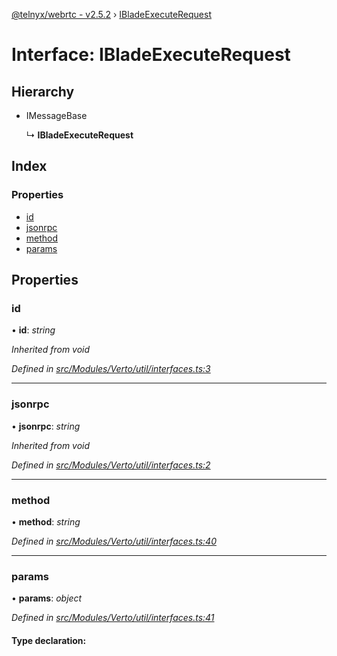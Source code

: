 [@telnyx/webrtc - v2.5.2](../README.md) › [IBladeExecuteRequest](ibladeexecuterequest.md)

# Interface: IBladeExecuteRequest

## Hierarchy

* IMessageBase

  ↳ **IBladeExecuteRequest**

## Index

### Properties

* [id](ibladeexecuterequest.md#id)
* [jsonrpc](ibladeexecuterequest.md#jsonrpc)
* [method](ibladeexecuterequest.md#method)
* [params](ibladeexecuterequest.md#params)

## Properties

###  id

• **id**: *string*

*Inherited from void*

*Defined in [src/Modules/Verto/util/interfaces.ts:3](https://github.com/team-telnyx/webrtc/blob/main/packages/js/src/Modules/Verto/util/interfaces.ts#L3)*

___

###  jsonrpc

• **jsonrpc**: *string*

*Inherited from void*

*Defined in [src/Modules/Verto/util/interfaces.ts:2](https://github.com/team-telnyx/webrtc/blob/main/packages/js/src/Modules/Verto/util/interfaces.ts#L2)*

___

###  method

• **method**: *string*

*Defined in [src/Modules/Verto/util/interfaces.ts:40](https://github.com/team-telnyx/webrtc/blob/main/packages/js/src/Modules/Verto/util/interfaces.ts#L40)*

___

###  params

• **params**: *object*

*Defined in [src/Modules/Verto/util/interfaces.ts:41](https://github.com/team-telnyx/webrtc/blob/main/packages/js/src/Modules/Verto/util/interfaces.ts#L41)*

#### Type declaration:
